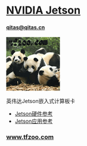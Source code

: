 ﻿# [NVIDIA Jetson](https://github.com/tfzoo/Jetson) 
#### qitas@qitas.cn
[![sites](tfzoo/tfzoo.png)](http://www.tfzoo.com)

英伟达Jetson嵌入式计算板卡

* [Jetson硬件参考](https://github.com/sochub/Jetson)  
* [Jetson应用参考](https://github.com/dusty-nv)  

###  www.tfzoo.com



